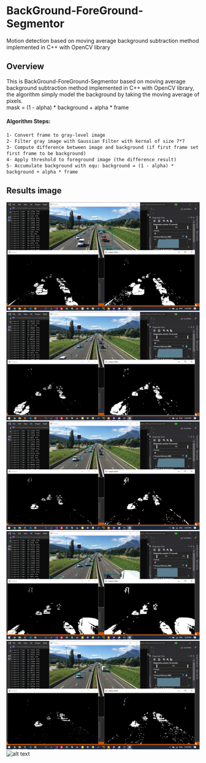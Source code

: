 # BackGround-ForeGround-Segmentor
Motion detection based on moving average background subtraction method implemented in C++ with OpenCV library 

## Overview
This is BackGround-ForeGround-Segmentor based on moving average background subtraction method implemented in C++ with OpenCV library,
the algorithm simply model the background by taking the moving average of pixels.   
	mask = (1 - alpha) * background + alpha * frame

#### Algorithm Steps:
	1- Convert frame to gray-level image  
	2- Filter gray image with Gaussian Filter with kernal of size 7*7  
	3- Compute difference between image and background (if first frame set first frame to be background)  
	4- Apply threshold to foreground image (the difference result)  
	5- Accumulate background with equ: background = (1 - alpha) * background + alpha * frame  

## Results image
![alt text](https://github.com/abwerby/Background-Segmentor-OpenCv/blob/main/Screenshot%20(59).png)
![alt text](https://github.com/abwerby/Background-Segmentor-OpenCv/blob/main/Screenshot%20(60).png)  
![alt text](https://github.com/abwerby/Background-Segmentor-OpenCv/blob/main/Screenshot%20(61).png)
![alt text](https://github.com/abwerby/Background-Segmentor-OpenCv/blob/main/Screenshot%20(62).png)
![alt text](https://github.com/abwerby/Background-Segmentor-OpenCv/blob/main/Screenshot%20(63).png)
![alt text](https://github.com/abwerby/Background-Segmentor-OpenCv/blob/main/Screenshot%20(64).png)


